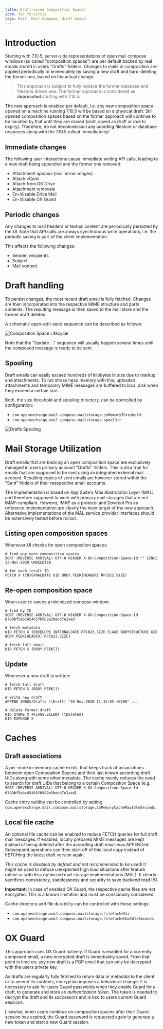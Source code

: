 ```yaml
---
title: Draft-based Composition Spaces
icon: far fa-circle
tags: Mail, Mail Compose, draft-based
---
```


# Introduction

Starting with 7.10.5, server-side representations of open mail compose windows (so called "composition spaces") are per default backed by real emails stored in users "Drafts" folders. Changes to mails in composition are applied periodically or immediately by saving a new draft and hard-deleting the former one, based on the actual change.

> This approach is subject to fully replace the former database and filestore driven one. The former approach is considered as **deprecated** starting with  7.10.5.

The new approach is enabled per default, i.e. any new composition space opened on a machine running 7.10.5 will be based on a physical draft. Still opened composition spaces based on the former approach will continue to be handled by that until they are closed (sent, saved as draft or due to expiry). Therefore, do not decommission any acording filestore or database resources along with the 7.10.5 rollout immediateley!


## Immediate changes

The following user interactions cause immediate writing API calls, leading to a new draft being appended and the former one removed:

* Attachment uploads (incl. inline images)
* Attach vCard
* Attach from OX Drive
* Attachment removals
* En-/disable Drive Mail
* En-/disable OX Guard


## Periodic changes

Any changes to mail headers or textual content are periodically persisted by the UI. Note that API calls are always synchronous write operations, i.e. the periodic saving is part of the client implementation.

This affects the following changes:

* Sender, recipients
* Subject
* Mail content


# Draft handling

To persist changes, the most recent draft email is fully fetched. Changes are then incorporated into the respective MIME structure and parts contents. The resulting message is then saved to the mail store and the former draft deleted.

A schematic open-edit-send sequence can be described as follows:

![Composition Space Lifecycle](img/02_drafts_sequence.png)

Note that the "Update ..." sequence will usually happen several times until the composed message is ready to be sent.


## Spooling

Draft emails can easily exceed hundreds of kilobytes in size due to markup and attachments. To not stress heap memory with this, uploaded attachments and temporary MIME messages are buffered to local disk when they exceed a certain size.

Both, the size threshold and spooling directory, can be controlled by configuration:

* `com.openexchange.mail.compose.mailstorage.inMemoryThreshold`
* `com.openexchange.mail.compose.mailstorage.spoolDir`

![Drafts Spooling](img/01_drafts_schema.png)


# Mail Storage Utilization

Draft emails that are backing an open composition space are exclusively managed in users primary account "Drafts" folders. This is also true for emails that are supposed to be sent using an integrated external mail account. Resulting copies of sent emails are however stored within the "Sent" folders of their resepective email accounts.

The implementation is based on App Suite's _Mail Abstraction Layer (MAL)_ and therefore supposed to work with primary mail storages that are not IMAP-compliant. However, IMAP as a protocol and Dovecot Pro as reference implementation are clearly the main target of the new approach. Alternative implementations of the MAL service provider interfaces should be extensively tested before rollout.


## Listing open composition spaces

Whenever UI checks for open composition spaces:

```
# find any open composition spaces
SORT (REVERSE ARRIVAL) UTF-8 HEADER X-OX-Composition-Space-Id "" SINCE 23-Nov-2020 UNDELETED

# for each result ID
FETCH X (INTERNALDATE UID BODY.PEEK[HEADER] RFC822.SIZE)
```


## Re-open composition space

When user re-opens a minimized compose window:

```
# find by ID
SORT (REVERSE ARRIVAL) UTF-8 HEADER X-OX-Composition-Space-Id 6783bf5abc45465fb582e2becd7e2aad

# fetch metadata
UID FETCH X (ENVELOPE INTERNALDATE RFC822.SIZE FLAGS BODYSTRUCTURE UID BODY.PEEK[HEADER] RFC822.SIZE)

# fetch full email
UID FETCH X (BODY.PEEK[])
```


## Update

Whenever a new draft is written:

```
# fetch full draft
UID FETCH X (BODY.PEEK[])

# write new draft
APPEND INBOX/Drafts (\Draft) "30-Nov-2020 11:13:05 +0100" ...

# delete former draft
UID STORE X +FLAGS.SILENT (\Deleted)
UID EXPUNGE X
```


# Caches

## Draft associations

A per-node in-memory cache exists, that keeps track of associations between open Composition Spaces and their last known according draft UIDs along with some other metadata. The cache mainly reduces the need to search for draft UIDs that belong to a certain Composition Space (e.g. `SORT (REVERSE ARRIVAL) UTF-8 HEADER X-OX-Composition-Space-Id 6783bf5abc45465fb582e2becd7e2aad`).

Cache entry validity can be controlled by setting `com.openexchange.mail.compose.mailstorage.inMemoryCacheMaxIdleSeconds`.

## Local file cache

An optional file cache can be enabled to reduce FETCH queries for full draft mail messages. If enabled, locally prepared MIME messages are kept instead of being deleted after the according draft email was APPENDed. Subsequent operations can then start off of this local copy instead of FETCHing the latest draft version again.

*This cache is disabled by default and not recommended to be used!* It might be used to defuse unexpected high load situations after feature rollout or with less optimized mail storage implementations (MAL). It clearly sacrifices consistency, statelessness and security to save backend read I/O.

**Important:** In case of enabled OX Guard, the respective cache files are not encrypted. This is a known limitation and must be consciously considered.

Cache directory and file durability can be controlled with these settings:

* `com.openexchange.mail.compose.mailstorage.fileCacheDir`
* `com.openexchange.mail.compose.mailstorage.fileCacheMaxIdleSeconds`

# OX Guard

This approach uses OX Guard natively. If Guard is enabled for a currently composed email, a new encrypted draft is immediately saved. From that point in time on, any new draft is a PGP email that can only be decrypted with the users private key.

As drafts are regularly fully fetched to return data or metadata to the client or to amend its contents, encryption imposes a behavioral change. It is necessary to ask for users Guard passwords when they enable Guard for a draft, to generate and store an _authentication token_. The token is needed to decrypt the draft and its successors and is tied to users current Guard sessions.

Likewise, when users continue on composition spaces after their Guard session has expired, the Guard password is requested again to generate a new token and start a new Guard session. 
